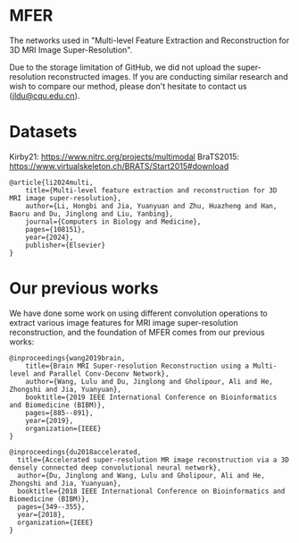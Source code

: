 # MFER
The networks used in "Multi-level Feature Extraction and Reconstruction for 3D MRI Image Super-Resolution".

Due to the storage limitation of GitHub, we did not upload the super-resolution reconstructed images. If you are conducting similar research and wish to compare our method, please don't hesitate to contact us (jldu@cqu.edu.cn). 

# Datasets
Kirby21: https://www.nitrc.org/projects/multimodal
BraTS2015: https://www.virtualskeleton.ch/BRATS/Start2015#download 

```
@article{li2024multi,  
    title={Multi-level feature extraction and reconstruction for 3D MRI image super-resolution},  
    author={Li, Hongbi and Jia, Yuanyuan and Zhu, Huazheng and Han, Baoru and Du, Jinglong and Liu, Yanbing},  
    journal={Computers in Biology and Medicine},  
    pages={108151},  
    year={2024},  
    publisher={Elsevier}  
}
```

# Our previous works
We have done some work on using different convolution operations to extract various image features for MRI image super-resolution reconstruction, and the foundation of MFER comes from our previous works:

```
@inproceedings{wang2019brain,  
    title={Brain MRI Super-resolution Reconstruction using a Multi-level and Parallel Conv-Deconv Network},  
    author={Wang, Lulu and Du, Jinglong and Gholipour, Ali and He, Zhongshi and Jia, Yuanyuan},  
    booktitle={2019 IEEE International Conference on Bioinformatics and Biomedicine (BIBM)},  
    pages={885--891},  
    year={2019},  
    organization={IEEE}  
}
```
```
@inproceedings{du2018accelerated,
  title={Accelerated super-resolution MR image reconstruction via a 3D densely connected deep convolutional neural network},
  author={Du, Jinglong and Wang, Lulu and Gholipour, Ali and He, Zhongshi and Jia, Yuanyuan},
  booktitle={2018 IEEE International Conference on Bioinformatics and Biomedicine (BIBM)},
  pages={349--355},
  year={2018},
  organization={IEEE}
}
```
